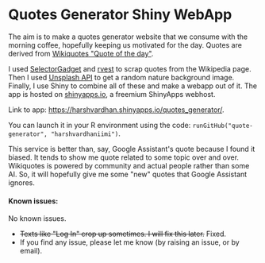 # Quotes Generator Shiny WebApp
The aim is to make a quotes generator website that we consume with the morning coffee, hopefully keeping us motivated for the day. Quotes are derived from [Wikiquotes "Quote of the day"](https://en.wikiquote.org/wiki/Wikiquote:Quote_of_the_Day).

I used [SelectorGadget](https://selectorgadget.com/) and [rvest](https://blog.rstudio.com/2014/11/24/rvest-easy-web-scraping-with-r/#:~:text=rvest%20is%20new%20package%20that,of%20simple%2C%20easily%20understood%20pieces.) to scrap quotes from the Wikipedia page. Then I used [Unsplash API](https://source.unsplash.com/) to get a random nature background image. Finally, I use Shiny to combine all of these and make a webapp out of it. The app is hosted on [shinyapps.io](https://www.shinyapps.io/), a freemium ShinyApps webhost.

Link to app: https://harshvardhan.shinyapps.io/quotes_generator/.

You can launch it in your R environment using the code: `runGitHub("quote-generator", "harshvardhaniimi")`.

This service is better than, say, Google Assistant's quote because I found it biased. It tends to show me quote related to some topic over and over. Wikiquotes is powered by community and actual people rather than some AI. So, it will hopefully give me some "new" quotes that Google Assistant ignores.


#### Known issues: 
No known issues.
- ~~Texts like "Log In" crop up sometimes. I will fix this later.~~ Fixed.
- If you find any issue, please let me know (by raising an issue, or by email).
